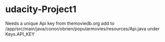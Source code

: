 # udacity-Project1

Needs a unique Api key from themoviedb.org add to /app/src/main/java/conor/obrien/popularmovies/resources/Api.java
under Keys.API_KEY
